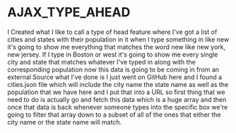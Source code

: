 # AJAX_TYPE_AHEAD

I Created what I like to call a type of head feature 
where I've got a list of cities and states with their
population in it when I type something in like new it's 
going to show me everything that matches the word new like 
new york, new jersey. If I type in Boston or west it's going 
to show me every single city and state that matches whatever 
I've typed in along with the corresponding population now this 
data is going to be coming in from an external Source what I've 
done is I just went on GitHub here and I found a cities.json file 
which will include the city name the state name as well as the population 
that we have here and I put that into a URL so first thing that we need to 
do is actually go and fetch this data which is a huge array and then once 
that data is back whenever someone types into the specific box we're going 
to filter that array down to a subset of all of the ones that either the city 
name or the state name will match. 
